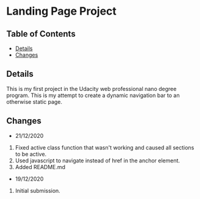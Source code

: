 # Landing Page Project

## Table of Contents

* [Details](#Details)
* [Changes](#Changes)

## Details

This is my first project in the Udacity web professional nano degree program. This is my attempt to create a dynamic navigation bar to an otherwise static page.

## Changes 

- 21/12/2020

1. Fixed active class function that wasn't working and caused all sections to be active.
2. Used javascript to navigate instead of href in the anchor element.
3. Added README.md

- 19/12/2020

1. Initial submission.


